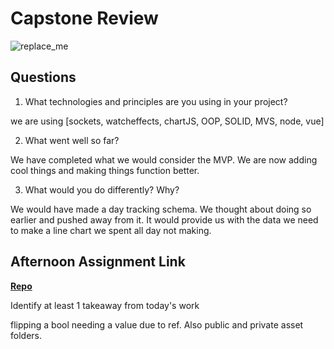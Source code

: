 # Capstone Review

![replace_me](https://codeworks.blob.core.windows.net/public/assets/img/illustrations/placeholder.svg)

## Questions

1. What technologies and principles are you using in your project?

we are using [sockets, watcheffects, chartJS, OOP, SOLID, MVS, node, vue]

2. What went well so far?

We have completed what we would consider the MVP. We are now adding cool things and making things function better. 

3. What would you do differently? Why?

We would have made a day tracking schema. We thought about doing so earlier and pushed away from it. It would provide us with the data we need to make a line chart we spent all day not making.

## Afternoon Assignment Link

**[Repo](https://github.com/mykealw/<ASSIGNMENT_REPO>)**

Identify at least 1 takeaway from today's work

flipping a bool needing a value due to ref. Also public and private asset folders. 